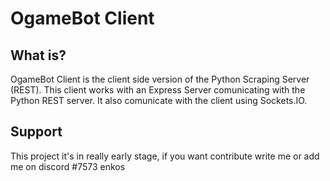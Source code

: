 # OgameBot Client

## What is?

OgameBot Client is the client side version of the Python Scraping Server (REST).
This client works with an Express Server comunicating with the Python REST server.
It also comunicate with the client using Sockets.IO.

## Support

This project it's in really early stage, if you want contribute write me or add me on discord #7573 enkos
